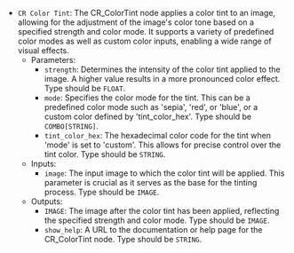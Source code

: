 - `CR Color Tint`: The CR_ColorTint node applies a color tint to an image, allowing for the adjustment of the image's color tone based on a specified strength and color mode. It supports a variety of predefined color modes as well as custom color inputs, enabling a wide range of visual effects.
    - Parameters:
        - `strength`: Determines the intensity of the color tint applied to the image. A higher value results in a more pronounced color effect. Type should be `FLOAT`.
        - `mode`: Specifies the color mode for the tint. This can be a predefined color mode such as 'sepia', 'red', or 'blue', or a custom color defined by 'tint_color_hex'. Type should be `COMBO[STRING]`.
        - `tint_color_hex`: The hexadecimal color code for the tint when 'mode' is set to 'custom'. This allows for precise control over the tint color. Type should be `STRING`.
    - Inputs:
        - `image`: The input image to which the color tint will be applied. This parameter is crucial as it serves as the base for the tinting process. Type should be `IMAGE`.
    - Outputs:
        - `IMAGE`: The image after the color tint has been applied, reflecting the specified strength and color mode. Type should be `IMAGE`.
        - `show_help`: A URL to the documentation or help page for the CR_ColorTint node. Type should be `STRING`.
